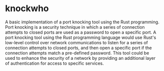 # knockwho
A basic implementation of a port knocking tool using the Rust programming.
Port knocking is a security technique in which a series of connection attempts to closed ports are used as a password to open a specific port. A port knocking tool using the Rust programming language would use Rust's low-level control over network communications to listen for a series of connection attempts to closed ports, and then open a specific port if the connection attempts match a pre-defined password. This tool could be used to enhance the security of a network by providing an additional layer of authentication for access to specific services.
